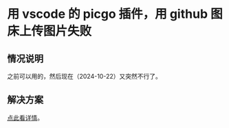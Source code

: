 
# 用 vscode 的 picgo 插件，用 github 图床上传图片失败

## 情况说明

之前可以用的，然后现在（2024-10-22）又突然不行了。

## 解决方案

[点此看详情](../sundry/picgo/upload-fail-with-github.md)。
